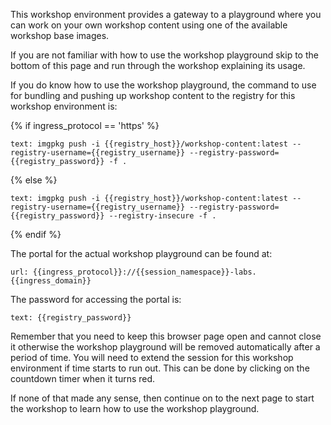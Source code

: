 This workshop environment provides a gateway to a playground where you can work on your own workshop content using one of the available workshop base images.

If you are not familiar with how to use the workshop playground skip to the bottom of this page and run through the workshop explaining its usage.

If you do know how to use the workshop playground, the command to use for bundling and pushing up workshop content to the registry for this workshop environment is:

{% if ingress_protocol == 'https' %}

```workshop:copy
text: imgpkg push -i {{registry_host}}/workshop-content:latest --registry-username={{registry_username}} --registry-password={{registry_password}} -f .
```
{% else %}

```workshop:copy
text: imgpkg push -i {{registry_host}}/workshop-content:latest --registry-username={{registry_username}} --registry-password={{registry_password}} --registry-insecure -f .
```

{% endif %}

The portal for the actual workshop playground can be found at:

```dashboard:open-url
url: {{ingress_protocol}}://{{session_namespace}}-labs.{{ingress_domain}}
```

The password for accessing the portal is:

```workshop:copy
text: {{registry_password}}
```

Remember that you need to keep this browser page open and cannot close it otherwise the workshop playground will be removed automatically after a period of time. You will need to extend the session for this workshop environment if time starts to run out. This can be done by clicking on the countdown timer when it turns red.

If none of that made any sense, then continue on to the next page to start the workshop to learn how to use the workshop playground.
